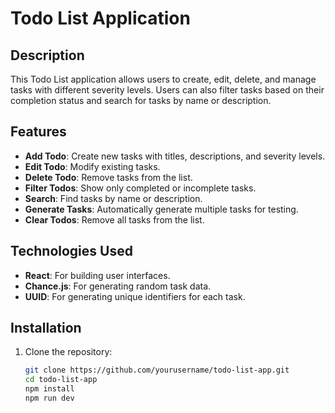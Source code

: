 # Todo List Application

## Description

This Todo List application allows users to create, edit, delete, and manage tasks with different severity levels. Users can also filter tasks based on their completion status and search for tasks by name or description.

## Features

- **Add Todo**: Create new tasks with titles, descriptions, and severity levels.
- **Edit Todo**: Modify existing tasks.
- **Delete Todo**: Remove tasks from the list.
- **Filter Todos**: Show only completed or incomplete tasks.
- **Search**: Find tasks by name or description.
- **Generate Tasks**: Automatically generate multiple tasks for testing.
- **Clear Todos**: Remove all tasks from the list.

## Technologies Used

- **React**: For building user interfaces.
- **Chance.js**: For generating random task data.
- **UUID**: For generating unique identifiers for each task.

## Installation

1. Clone the repository:
   ```bash
   git clone https://github.com/yourusername/todo-list-app.git
   cd todo-list-app
   npm install
   npm run dev
